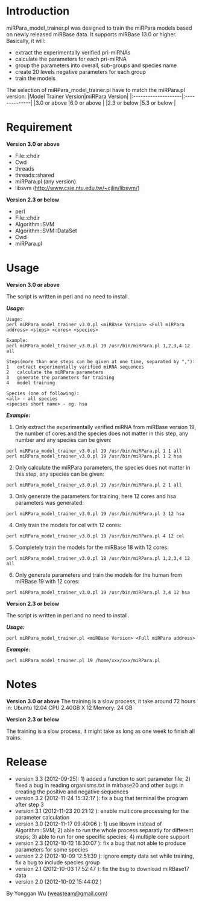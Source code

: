 # Introduction #

miRPara\_model\_trainer.pl was designed to train the miRPara models based on newly released miRBase data. It supports miRBase 13.0 or higher.
Basically, it will:
  * extract the experimentally verified pri-miRNAs
  * calculate the parameters for each pri-miRNA
  * group the parameters into overall, sub-groups and species name
  * create 20 levels negative parameters for each group
  * train the models

The selection of miRPara\_model\_trainer.pl have to match the miRPara.pl version:
|Model Trainer Version|miRPara Version|
|:--------------------|:--------------|
|3.0 or above         |6.0 or above   |
|2.3 or below         |5.3 or below   |

# Requirement #
**Version 3.0 or above**
  * File::chdir
  * Cwd
  * threads
  * threads::shared
  * miRPara.pl (any version)
  * libsvm (http://www.csie.ntu.edu.tw/~cjlin/libsvm/)

**Version 2.3 or below**
  * perl
  * File::chdir
  * Algorithm::SVM
  * Algorithm::SVM::DataSet
  * Cwd
  * miRPara.pl

# Usage #
**Version 3.0 or above**

The script is written in perl and no need to install.

**_Usage:_**
```
Usage: 
perl miRPara_model_trainer_v3.0.pl <miRBase Version> <Full miRPara address> <steps> <cores> <species>

Example: 
perl miRPara_model_trainer_v3.0.pl 19 /usr/bin/miRPara.pl 1,2,3,4 12 all

Steps(more than one steps can be given at one time, separated by ","):
1	extract experimentally varified miRNA sequences
2	calculate the miRPara parameters
3	generate the parameters for training
4	model training

Species (one of following):
<all> - all species
<species short name> - eg. hsa
```
**_Example:_**

1. Only extract the experimentally verified miRNA from miRBase version 19, the number of cores and the species does not matter in this step, any number and any species can be given:
```
perl miRPara_model_trainer_v3.0.pl 19 /usr/bin/miRPara.pl 1 1 all
perl miRPara_model_trainer_v3.0.pl 19 /usr/bin/miRPara.pl 1 2 hsa
```

2. Only calculate the miRPara parameters, the species does not matter in this step, any species can be given:
```
perl miRPara_model_trainer_v3.0.pl 19 /usr/bin/miRPara.pl 2 1 all
```

3. Only generate the parameters for training, here 12 cores and hsa parameters was generated:
```
perl miRPara_model_trainer_v3.0.pl 19 /usr/bin/miRPara.pl 3 12 hsa
```

4. Only train the models for cel with 12 cores:
```
perl miRPara_model_trainer_v3.0.pl 19 /usr/bin/miRPara.pl 4 12 cel
```

5. Completely train the models for the miRBase 18 with 12 cores:
```
perl miRPara_model_trainer_v3.0.pl 18 /usr/bin/miRPara.pl 1,2,3,4 12 all
```

6. Only generate parameters and train the models for the human from miRBase 19 with 12 cores:
```
perl miRPara_model_trainer_v3.0.pl 19 /usr/bin/miRPara.pl 3,4 12 hsa
```


**Version 2.3 or below**

The script is written in perl and no need to install.

**_Usage:_**
```
perl miRPara_model_trainer.pl <miRBase Version> <Full miRPara address>
```

**_Example:_**
```
perl miRPara_model_trainer.pl 19 /home/xxx/xxx/miRPara.pl
```

# Notes #
**Version 3.0 or above**
The training is a slow process, it take around 72 hours in:
Ubuntu 12.04
CPU 2.40GB X 12
Memory: 24 GB

**Version 2.3 or below**

The training is a slow process, it might take as long as one week to finish all trains.

# Release #

  * version 3.3 (2012-09-25): 1) added a function to sort parameter file; 2) fixed a bug in reading organisms.txt in mirbase20 and other bugs in creating the positive and negative sequences
  * version 3.2 (2012-11-24 15:32:17 ): fix a bug that terminal the program after step 3
  * version 3.1 (2012-11-23 20:21:12 ): enable multicore processing for the parameter calculation
  * version 3.0 (2012-11-17 09:40:06 ): 1) use libsvm instead of Algorithm::SVM; 2) able to run the whole process separatly for different steps; 3) able to run for one specific species; 4) multiple core support
  * version 2.3 (2012-10-12 18:30:07 ): fix a bug that not able to produce parameters for some species
  * version 2.2 (2012-10-09 12:51:39 ): ignore empty data set while training, fix a bug to include species group
  * version 2.1 (2012-10-03 17:52:47 ): fix the bug to download miRBase17 data
  * version 2.0 (2012-10-02 15:44:02 )

By Yonggan Wu (weasteam@gmail.com)